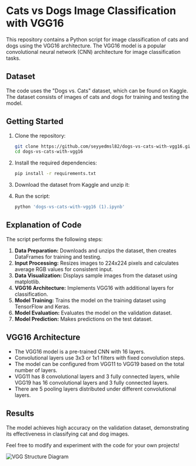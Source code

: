 
# Cats vs Dogs Image Classification with VGG16

This repository contains a Python script for image classification of cats and dogs using the VGG16 architecture. The VGG16 model is a popular convolutional neural network (CNN) architecture for image classification tasks.

## Dataset

The code uses the "Dogs vs. Cats" dataset, which can be found on Kaggle. The dataset consists of images of cats and dogs for training and testing the model.

## Getting Started

1. Clone the repository:

   ```bash
   git clone https://github.com/seyyedmsl82/dogs-vs-cats-with-vgg16.git
   cd dogs-vs-cats-with-vgg16
   ```

2. Install the required dependencies:

   ```bash
   pip install -r requirements.txt
   ```

3. Download the dataset from Kaggle and unzip it:

4. Run the script:

   ```bash
   python 'dogs-vs-cats-with-vgg16 (1).ipynb'
   ```

## Explanation of Code

The script performs the following steps:

1. **Data Preparation:** Downloads and unzips the dataset, then creates DataFrames for training and testing.
2. **Input Processing:** Resizes images to 224x224 pixels and calculates average RGB values for consistent input.
3. **Data Visualization:** Displays sample images from the dataset using matplotlib.
4. **VGG16 Architecture:** Implements VGG16 with additional layers for classification.
5. **Model Training:** Trains the model on the training dataset using TensorFlow and Keras.
6. **Model Evaluation:** Evaluates the model on the validation dataset.
7. **Model Prediction:** Makes predictions on the test dataset.

## VGG16 Architecture

- The VGG16 model is a pre-trained CNN with 16 layers.
- Convolutional layers use 3x3 or 1x1 filters with fixed convolution steps.
- The model can be configured from VGG11 to VGG19 based on the total number of layers.
- VGG11 has 8 convolutional layers and 3 fully connected layers, while VGG19 has 16 convolutional layers and 3 fully connected layers.
- There are 5 pooling layers distributed under different convolutional layers.

## Results

The model achieves high accuracy on the validation dataset, demonstrating its effectiveness in classifying cat and dog images.

Feel free to modify and experiment with the code for your own projects!

![VGG Structure Diagram](path/to/vgg_structure_diagram.png)
